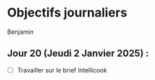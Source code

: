 # Objectifs journaliers

Benjamin

## Jour 20 (Jeudi 2 Janvier 2025) :

- [ ] Travailler sur le brief Intellicook